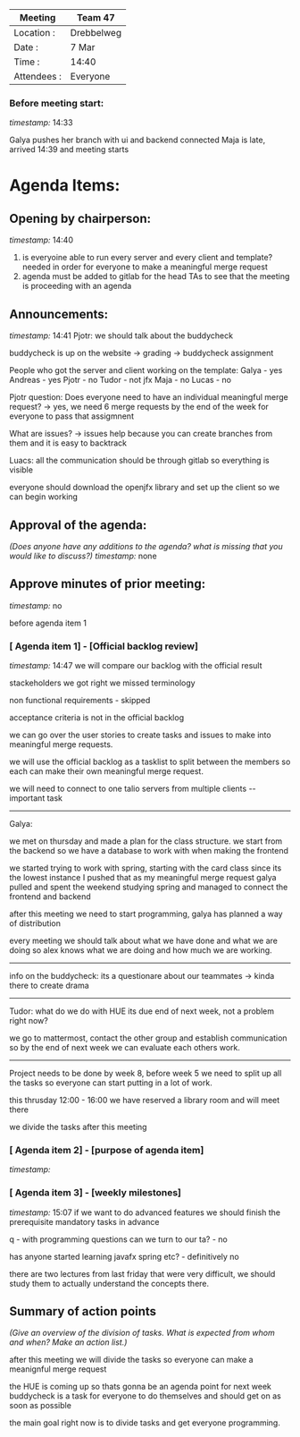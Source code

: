 | Meeting | Team 47 |
| --- | --- |
| Location  : | Drebbelweg |
| Date  : | 7 Mar |
| Time  : | 14:40 | 
| Attendees  : | Everyone |

### Before meeting start:
*timestamp:* 14:33

Galya pushes her branch with ui and backend connected
Maja is late, arrived 14:39 and meeting starts
# Agenda Items: 


## Opening by chairperson:
*timestamp:* 14:40

1. is everyoine able to run every server and every client and template? needed in order for everyone to make a meaningful merge request
2. agenda must be added to gitlab for the head TAs to see that the meeting is proceeding with an agenda

## Announcements: 
*timestamp:* 14:41
Pjotr: we should talk about the buddycheck

buddycheck is up on the website -> grading -> buddycheck assignment

People who got the server and client working on the template:
Galya - yes
Andreas - yes
Pjotr - no
Tudor - not jfx 
Maja - no
Lucas - no

Pjotr question:
Does everyone need to have an individual meaningful merge request?
-> yes, we need 6 merge requests by the end of the week for everyone to pass that assigmnent

What are issues?
-> issues help because you can create branches from them and it is easy to backtrack

Luacs: all the communication should be through gitlab so everything is visible

everyone should download the openjfx library and set up the client so we can begin working

## Approval of the agenda:
*(Does anyone have any additions to the agenda? what is missing that you would like to discuss?)*
*timestamp:*
none

## Approve minutes of prior meeting:
*timestamp:*
no

before agenda item 1



### [ Agenda item 1] - [Official backlog review]
*timestamp:* 14:47
we will compare our backlog with the official result

stackeholders we got right
we missed terminology

non functional requirements - skipped

acceptance criteria is not in the official backlog

we can go over the user stories to create tasks and issues to make into meaningful merge requests.

we will use the official backlog as a tasklist to split between the members so each can make their own meaningful merge request.

we will need to connect to one talio servers from multiple clients -- important task

-------
Galya:

we met on thursday and made a plan for the class structure. we start from the backend so we have a database to work with when making the frontend

we started trying to work with spring, starting with the card class since its the lowest instance
I pushed that as my meaningful merge request
galya pulled and spent the weekend studying spring and managed to connect the frontend and backend

after this meeting we need to start programming, galya has planned a way of distribution

every meeting we should talk about what we have done and what we are doing so alex knows what we are doing and how much we are working.


-----
info on the buddycheck:
its a questionare about our teammates 
-> kinda there to create drama


-----
Tudor:
what do we do with HUE
its due end of next week, not a problem right now? 

we go to mattermost, contact the other group and establish communication so by the end of next week we can evaluate each others work.

-------
Project needs to be done by week 8, before week 5 we need to split up all the tasks so everyone can start putting in a lot of work.


this thrusday 12:00 - 16:00 we have reserved a library room and will meet there 

we divide the tasks after this meeting

### [ Agenda item 2] - [purpose of agenda item]
*timestamp:*

### [ Agenda item 3] - [weekly milestones]
*timestamp:* 15:07
if we want to do advanced features we should finish the prerequisite mandatory tasks in advance

q - with programming questions can we turn to our ta? - no

has anyone started learning javafx spring etc? - definitively no

there are two lectures from last friday that were very difficult, we should study them to actually understand the concepts there.

## Summary of action points
*(Give an overview of the division of tasks. What is expected from whom and when? Make an action list.)*

after this meeting we will divide the tasks so everyone can make a meanignful merge request

the HUE is coming up so thats gonna be an agenda point for next week
buddycheck is a task for everyone to do themselves and should get on as soon as possible

the main goal right now is to divide tasks and get everyone programming.
